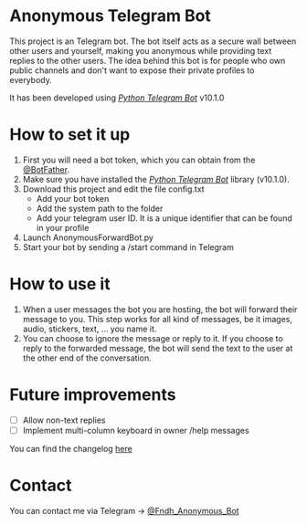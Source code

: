 # Anonymous Telegram Bot
This project is an Telegram bot. The bot itself acts as a secure wall between other users and yourself, making you anonymous while providing text replies to the other users. The idea behind this bot is for people who own public channels and don't want to expose their private profiles to everybody.

It has been developed using [*Python Telegram Bot*](https://python-telegram-bot.readthedocs.io/en/stable/) v10.1.0

# How to set it up
1. First you will need a bot token, which you can obtain from the [@BotFather](https://t.me/BotFather).
2. Make sure you have installed the [*Python Telegram Bot*](https://python-telegram-bot.readthedocs.io/en/stable/) library (v10.1.0).
3. Download this project and edit the file config.txt
   * Add your bot token
   * Add the system path to the folder
   * Add your telegram user ID. It is a unique identifier that can be found in your profile
4. Launch AnonymousForwardBot.py
5. Start your bot by sending a /start command in Telegram

# How to use it
1. When a user messages the bot you are hosting, the bot will forward their message to you. This step works for all kind of messages, be it images, audio, stickers, text, ... you name it.
2. You can choose to ignore the message or reply to it. If you choose to reply to the forwarded message, the bot will send the text to the user at the other end of the conversation.

# Future improvements

- [ ] Allow non-text replies
- [ ] Implement multi-column keyboard in owner /help messages

You can find the changelog [here](https://github.com/fndh/Anonymous-Telegram-Bot/wiki/Changelog)

# Contact
You can contact me via Telegram &rarr; [@Fndh_Anonymous_Bot](https://t.me/Fndh_Anonymous_Bot)
